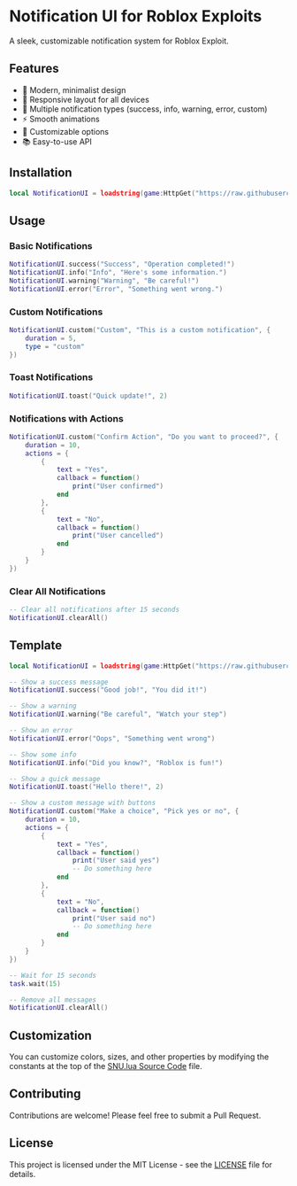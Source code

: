 # Notification UI for Roblox Exploits

A sleek, customizable notification system for Roblox Exploit.

## Features

- 🎨 Modern, minimalist design
- 📱 Responsive layout for all devices
- 🌈 Multiple notification types (success, info, warning, error, custom)
- ⚡ Smooth animations
- 🔧 Customizable options
- 📚 Easy-to-use API

## Installation

```lua
local NotificationUI = loadstring(game:HttpGet("https://raw.githubusercontent.com/DexCodeSX/SensationX-Scripting/refs/heads/Blox/SystemNotfiUI/SNU.luau"))()
```

## Usage

### Basic Notifications

```lua
NotificationUI.success("Success", "Operation completed!")
NotificationUI.info("Info", "Here's some information.")
NotificationUI.warning("Warning", "Be careful!")
NotificationUI.error("Error", "Something went wrong.")
```

### Custom Notifications

```lua
NotificationUI.custom("Custom", "This is a custom notification", {
    duration = 5,
    type = "custom"
})
```

### Toast Notifications

```lua
NotificationUI.toast("Quick update!", 2)
```

### Notifications with Actions

```lua
NotificationUI.custom("Confirm Action", "Do you want to proceed?", {
    duration = 10,
    actions = {
        {
            text = "Yes",
            callback = function()
                print("User confirmed")
            end
        },
        {
            text = "No",
            callback = function()
                print("User cancelled")
            end
        }
    }
})
```

### Clear All Notifications

```lua
-- Clear all notifications after 15 seconds
NotificationUI.clearAll()
```

## Template 

```lua
local NotificationUI = loadstring(game:HttpGet("https://raw.githubusercontent.com/DexCodeSX/SensationX-Scripting/refs/heads/Blox/SystemNotfiUI/SNU.lua"))()

-- Show a success message
NotificationUI.success("Good job!", "You did it!")

-- Show a warning
NotificationUI.warning("Be careful", "Watch your step")

-- Show an error
NotificationUI.error("Oops", "Something went wrong")

-- Show some info
NotificationUI.info("Did you know?", "Roblox is fun!")

-- Show a quick message
NotificationUI.toast("Hello there!", 2)

-- Show a custom message with buttons
NotificationUI.custom("Make a choice", "Pick yes or no", {
    duration = 10,
    actions = {
        {
            text = "Yes",
            callback = function()
                print("User said yes")
                -- Do something here
            end
        },
        {
            text = "No",
            callback = function()
                print("User said no")
                -- Do something here
            end
        }
    }
})

-- Wait for 15 seconds
task.wait(15)

-- Remove all messages
NotificationUI.clearAll()
```
## Customization

You can customize colors, sizes, and other properties by modifying the constants at the top of the [SNU.lua Source Code](https://github.com/DexCodeSX/SensationX-Scripting/blob/Blox/SystemNotfiUI/SNU.lua) file.

## Contributing

Contributions are welcome! Please feel free to submit a Pull Request.

## License

This project is licensed under the MIT License - see the [LICENSE](https://github.com/DexCodeSX/SensationX-Scripting/blob/Blox/SystemNotfiUI/LICENSE) file for details.
